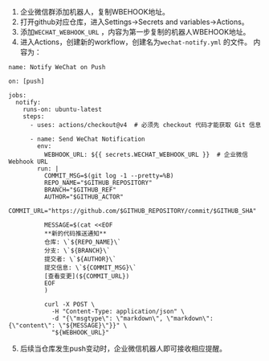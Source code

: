 1. 企业微信群添加机器人，复制WBEHOOK地址。
2. 打开github对应仓库，进入Settings->Secrets and variables->Actions。
3. 添加`WECHAT_WEBHOOK_URL` ，内容为第一步复制的机器人WBEHOOK地址。
4. 进入Actions，创建新的workflow，创建名为`wechat-notify.yml` 的文件。
内容为：
```
name: Notify WeChat on Push

on: [push]

jobs:
  notify:
    runs-on: ubuntu-latest
    steps:
      - uses: actions/checkout@v4  # 必须先 checkout 代码才能获取 Git 信息
      
      - name: Send WeChat Notification
        env:
          WEBHOOK_URL: ${{ secrets.WECHAT_WEBHOOK_URL }}  # 企业微信 Webhook URL
        run: |
          COMMIT_MSG=$(git log -1 --pretty=%B)
          REPO_NAME="$GITHUB_REPOSITORY"
          BRANCH="$GITHUB_REF"
          AUTHOR="$GITHUB_ACTOR"
          COMMIT_URL="https://github.com/$GITHUB_REPOSITORY/commit/$GITHUB_SHA"

          MESSAGE=$(cat <<EOF
          **新的代码推送通知**  
          仓库: \`${REPO_NAME}\`  
          分支: \`${BRANCH}\`  
          提交者: \`${AUTHOR}\`  
          提交信息: \`${COMMIT_MSG}\`  
          [查看变更](${COMMIT_URL})
          EOF
          )

          curl -X POST \
            -H "Content-Type: application/json" \
            -d "{\"msgtype\": \"markdown\", \"markdown\": {\"content\": \"${MESSAGE}\"}}" \
            "${WEBHOOK_URL}"
``` 
5. 后续当仓库发生push变动时，企业微信机器人即可接收相应提醒。